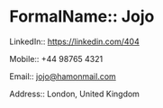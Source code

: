 # FormalName:: Jojo

LinkedIn:: https://linkedin.com/404

Mobile:: +44 98765 4321

Email:: jojo@hamonmail.com

Address:: London, United Kingdom
